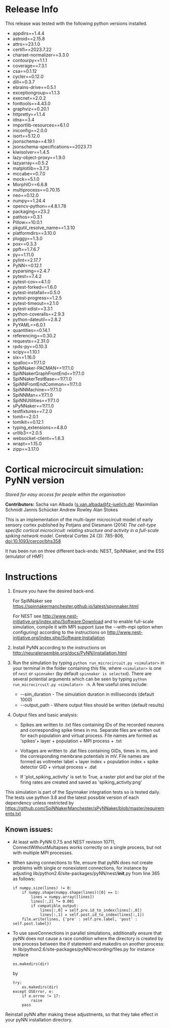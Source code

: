 Release Info
============
This release was tested with the following python versions installed.

- appdirs==1.4.4
- astroid==2.15.8
- attrs==23.1.0
- certifi==2023.7.22
- charset-normalizer==3.3.0
- contourpy==1.1.1
- coverage==7.3.1
- csa==0.1.12
- cycler==0.12.0
- dill==0.3.7
- ebrains-drive==0.5.1
- exceptiongroup==1.1.3
- execnet==2.0.2
- fonttools==4.43.0
- graphviz==0.20.1
- httpretty==1.1.4
- idna==3.4
- importlib-resources==6.1.0
- iniconfig==2.0.0
- isort==5.12.0
- jsonschema==4.19.1
- jsonschema-specifications==2023.7.1
- kiwisolver==1.4.5
- lazy-object-proxy==1.9.0
- lazyarray==0.5.2
- matplotlib==3.7.3
- mccabe==0.7.0
- mock==5.1.0
- MorphIO==6.6.8
- multiprocess==0.70.15
- neo==0.12.0
- numpy==1.24.4
- opencv-python==4.8.1.78
- packaging==23.2
- pathos==0.3.1
- Pillow==10.0.1
- pkgutil_resolve_name==1.3.10
- platformdirs==3.10.0
- pluggy==1.3.0
- pox==0.3.3
- ppft==1.7.6.7
- py==1.11.0
- pylint==2.17.7
- PyNN==0.12.1
- pyparsing==2.4.7
- pytest==7.4.2
- pytest-cov==4.1.0
- pytest-forked==1.6.0
- pytest-instafail==0.5.0
- pytest-progress==1.2.5
- pytest-timeout==2.1.0
- pytest-xdist==3.3.1
- python-coveralls==2.9.3
- python-dateutil==2.8.2
- PyYAML==6.0.1
- quantities==0.14.1
- referencing==0.30.2
- requests==2.31.0
- rpds-py==0.10.3
- scipy==1.10.1
- six==1.16.0
- spalloc==1!7.1.0
- SpiNNaker-PACMAN==1!7.1.0
- SpiNNakerGraphFrontEnd==1!7.1.0
- SpiNNakerTestBase==1!7.1.0
- SpiNNFrontEndCommon==1!7.1.0
- SpiNNMachine==1!7.1.0
- SpiNNMan==1!7.1.0
- SpiNNUtilities==1!7.1.0
- sPyNNaker==1!7.1.0
- testfixtures==7.2.0
- tomli==2.0.1
- tomlkit==0.12.1
- typing_extensions==4.8.0
- urllib3==2.0.5
- websocket-client==1.6.3
- wrapt==1.15.0
- zipp==3.17.0

# Cortical microcircuit simulation: PyNN version
_Stored for easy access for people within the organisation_


**Contributors:**
Sacha van Albada (s.van.albada@fz-juelich.de)
Maximilian Schmidt
Jannis Schücker
Andrew Rowley
Alan Stokes

This is an implementation of the multi-layer microcircuit model of early
sensory cortex published by Potjans and Diesmann (2014) _The cell-type specific
cortical microcircuit: relating structure and activity in a full-scale spiking
network model_. Cerebral Cortex 24 (3): 785-806, [doi:10.1093/cercor/bhs358](https://doi.org/10.1093/cercor/bhs358)

It has been run on three different back-ends: NEST, SpiNNaker, and the ESS (emulator of HMF)

# Instructions

1. Ensure you have the desired back-end.

   For SpiNNaker see https://spinnakermanchester.github.io/latest/spynnaker.html

   For NEST see http://www.nest-initiative.org/index.php/Software:Download
   and to enable full-scale simulation, compile it with MPI support
   (use the --with-mpi option when configuring) according to the instructions on
   http://www.nest-initiative.org/index.php/Software:Installation

2. Install PyNN according to the instructions on
   http://neuralensemble.org/docs/PyNN/installation.html

3. Run the simulation by typing ```python run_microcircuit.py <simulator>``` in
   your terminal in the folder containing this file, where ```<simulator>``` is one
   of ```nest``` or ```spinnaker``` (by default ```spinnaker is selected```).  There
   are several potential arguments which can be seen by typing
   ```python run_microcircuit.py <simulator> -h```.  A few useful ones include:

    - --sim_duration - The simulation duration in milliseconds (default 1000)
    - --output_path  - Where output files should be written (default results)

6. Output files and basic analysis:

   - Spikes are written to .txt files containing IDs of the recorded neurons
     and corresponding spike times in ms.
     Separate files are written out for each population and virtual process.
     File names are formed as 'spikes'+ layer + population + MPI process + .txt
   - Voltages are written to .dat files containing GIDs, times in ms, and the
     corresponding membrane potentials in mV. File names are formed as
     voltmeter label + layer index + population index + spike detector GID +
     virtual process + .dat

   - If 'plot_spiking_activity' is set to True, a raster plot and bar plot
     of the firing rates are created and saved as 'spiking_activity.png'

This simulation is part of the Spynnaker integration tests so is tested daily.
The tests use python 3.8 and the latest possible version of each dependency unless restricted by
https://github.com/SpiNNakerManchester/sPyNNaker/blob/master/requirements.txt

## Known issues:

- At least with PyNN 0.7.5 and NEST revision 10711, ConnectWithoutMultapses
  works correctly on a single process, but not with multiple MPI processes.

- When saving connections to file, ensure that pyNN does not create problems
  with single or nonexistent connections, for instance by adjusting
  lib/python2.6/site-packages/pyNN/nest/__init__.py from line 365 as follows:

      if numpy.size(lines) != 0:
          if numpy.shape(numpy.shape(lines))[0] == 1:
              lines = numpy.array([lines])
              lines[:,2] *= 0.001
              if compatible_output:
                  lines[:,0] = self.pre.id_to_index(lines[:,0])
                  lines[:,1] = self.post.id_to_index(lines[:,1])
          file.write(lines, {'pre' : self.pre.label, 'post' : self.post.label})

- To use saveConnections in parallel simulations, additionally ensure that
  pyNN does not cause a race condition where the directory is created by one
  process between the if statement and makedirs on another process: In
  lib/python2.6/site-packages/pyNN/recording/files.py for instance replace

      os.makedirs(dir)

  by

      try:
          os.makedirs(dir)
      except OSError, e:
          if e.errno != 17:
              raise
          pass

Reinstall pyNN after making these adjustments, so that they take effect
in your pyNN installation directory.
